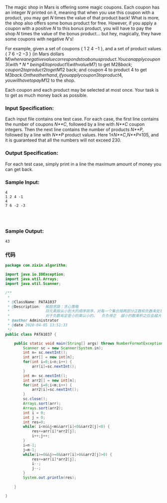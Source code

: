 The magic shop in Mars is offering some magic coupons. Each coupon has an integer *N* printed on it, meaning that when you use this coupon with a product, you may get *N* times the value of that product back! What is more, the shop also offers some bonus product for free. However, if you apply a coupon with a positive *N* to this bonus product, you will have to pay the shop *N* times the value of the bonus product... but hey, magically, they have some coupons with negative *N*'s!

For example, given a set of coupons { 1 2 4 −1 }, and a set of product values { 7 6 −2 −3 } (in Mars dollars M$) where a negative value corresponds to a bonus product. You can apply coupon 3 (with *N* being 4) to product 1 (with value M$7) to get M$28 back; coupon 2 to product 2 to get M$12 back; and coupon 4 to product 4 to get M$3 back. On the other hand, if you apply coupon 3 to product 4, you will have to pay M$12 to the shop.

Each coupon and each product may be selected at most once. Your task is to get as much money back as possible.

### Input Specification:

Each input file contains one test case. For each case, the first line contains the number of coupons *N**C*, followed by a line with *N**C* coupon integers. Then the next line contains the number of products *N**P*, followed by a line with *N**P* product values. Here 1≤*N**C*,*N**P*≤105, and it is guaranteed that all the numbers will not exceed 230.

### Output Specification:

For each test case, simply print in a line the maximum amount of money you can get back.

### Sample Input:

```in
4
1 2 4 -1
4
7 6 -2 -3

      
    
```

### Sample Output:

```out
43
```

### 代码

```java
package com.zixin.algorithm;

import java.io.IOException;
import java.util.Arrays;
import java.util.Scanner;

/**
 * 
 * @ClassName: PATA1037
 * @Description:  解题思路：贪心策略
 *                将元素按从小到大的顺序排序，对每一个集合按两部分正数和负数来处理， 0不考虑 因为0不影响结果对于正数肯定是大的乘以大的，
 *                对于负数肯定是小的乘以小的。  负负得正  越小的数乘积之后会越大  所以分两步从两头处理
 * @author Administrator
 * @date 2020-04-05 13:51:33
 */
public class PATA1037 {

	public static void main(String[] args) throws NumberFormatException, IOException {
		Scanner sc = new Scanner(System.in);
		int n= sc.nextInt();
		int arr[] = new int[n];
		for(int i=0;i<n;i++) {
			arr[i]=sc.nextInt();
		}
		int m= sc.nextInt();
		int arr2[] = new int[n];
		for(int i=0;i<m;i++) {
			arr2[i]=sc.nextInt();
		}
		sc.close();
		Arrays.sort(arr);
		Arrays.sort(arr2);
		int i = 0;
		int j = 0;
		int res=0;
		while( i<n&&j<m&&arr[i]<0&&arr2[j]<0) {
			res+=arr[i]*arr2[j];
			i++;j++;
		}
		i=n-1;
		j=m-1;
		while(i>=0&&j>=0&&arr[i]>0&&arr2[j]>0) {
			res+=arr[i]*arr2[j];
			i--;
			j--;
		}
		System.out.println(res);
       
	}

}

```

